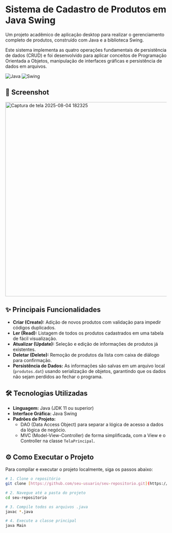 # Sistema de Cadastro de Produtos em Java Swing

Um projeto acadêmico de aplicação desktop para realizar o gerenciamento completo de produtos, construído com Java e a biblioteca Swing.

Este sistema implementa as quatro operações fundamentais de persistência de dados (CRUD) e foi desenvolvido para aplicar conceitos de Programação Orientada a Objetos, manipulação de interfaces gráficas e persistência de dados em arquivos.

![Java](https://img.shields.io/badge/Java-ED8B00?style=for-the-badge&logo=java&logoColor=white)
![Swing](https://img.shields.io/badge/Swing-GUI-blue?style=for-the-badge)

## 📸 Screenshot
<img width="726" height="606" alt="Captura de tela 2025-08-04 182325" src="https://github.com/user-attachments/assets/f9082584-95e5-4d17-a5f1-143886b104c8" />

## ✨ Principais Funcionalidades

* **Criar (Create):** Adição de novos produtos com validação para impedir códigos duplicados.
* **Ler (Read):** Listagem de todos os produtos cadastrados em uma tabela de fácil visualização.
* **Atualizar (Update):** Seleção e edição de informações de produtos já existentes.
* **Deletar (Delete):** Remoção de produtos da lista com caixa de diálogo para confirmação.
* **Persistência de Dados:** As informações são salvas em um arquivo local (`produtos.dat`) usando serialização de objetos, garantindo que os dados não sejam perdidos ao fechar o programa.

## 🛠️ Tecnologias Utilizadas

* **Linguagem:** Java (JDK 11 ou superior)
* **Interface Gráfica:** Java Swing
* **Padrões de Projeto:**
    * DAO (Data Access Object) para separar a lógica de acesso a dados da lógica de negócio.
    * MVC (Model-View-Controller) de forma simplificada, com a View e o Controller na classe `TelaPrincipal`.

## ⚙️ Como Executar o Projeto

Para compilar e executar o projeto localmente, siga os passos abaixo:

```bash
# 1. Clone o repositório
git clone [https://github.com/seu-usuario/seu-repositorio.git](https://github.com/seu-usuario/seu-repositorio.git)

# 2. Navegue até a pasta do projeto
cd seu-repositorio

# 3. Compile todos os arquivos .java
javac *.java

# 4. Execute a classe principal
java Main
